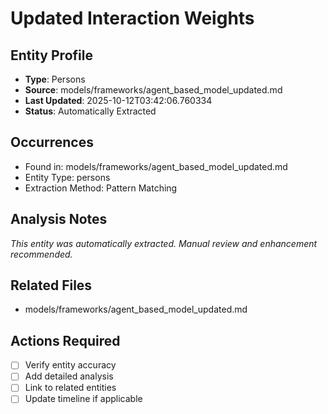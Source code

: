 # Updated Interaction Weights

## Entity Profile
- **Type**: Persons
- **Source**: models/frameworks/agent_based_model_updated.md
- **Last Updated**: 2025-10-12T03:42:06.760334
- **Status**: Automatically Extracted

## Occurrences
- Found in: models/frameworks/agent_based_model_updated.md
- Entity Type: persons
- Extraction Method: Pattern Matching

## Analysis Notes
*This entity was automatically extracted. Manual review and enhancement recommended.*

## Related Files
- models/frameworks/agent_based_model_updated.md

## Actions Required
- [ ] Verify entity accuracy
- [ ] Add detailed analysis
- [ ] Link to related entities
- [ ] Update timeline if applicable
